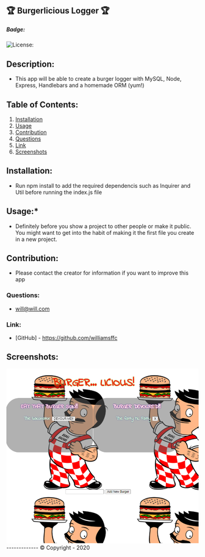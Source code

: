 ## 🏆 Burgerlicious Logger 🏆

##### **Badge:**
![License: ](https://img.shields.io/badge/License-APACHE2.0-green)


## **Description:**
* This app will be able to create a burger logger with MySQL, Node, Express, Handlebars and a homemade ORM (yum!)

## **Table of Contents:**
1. [Installation](#installation)
2. [Usage](#usage)
3. [Contribution](#contribution)
4. [Questions](#questions)
5. [Link](#link)
6. [Screenshots](#screenshots)

## **Installation:**
* Run npm install to add the required dependencis such as Inquirer and Util before running the index.js file

## **Usage:*** 
* Definitely before you show a project to other people or make it public. You might want to get into the habit of making it the first file you create in a new project. 

## **Contribution:**
* Please contact the creator for information if you want to improve this app

### **Questions:**
* will@will.com

### **Link:**
* [GitHub] - https://github.com/williamsffc

## **Screenshots:**

<img src="public/assets/img/img1.PNG">
-------------
© Copyright - 2020

